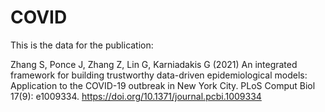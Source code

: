 # COVID

This is the data for the publication:

Zhang S, Ponce J, Zhang Z, Lin G, Karniadakis G (2021) An integrated framework for building trustworthy data-driven epidemiological models: Application to the COVID-19 outbreak in New York City. PLoS Comput Biol 17(9): e1009334. https://doi.org/10.1371/journal.pcbi.1009334
